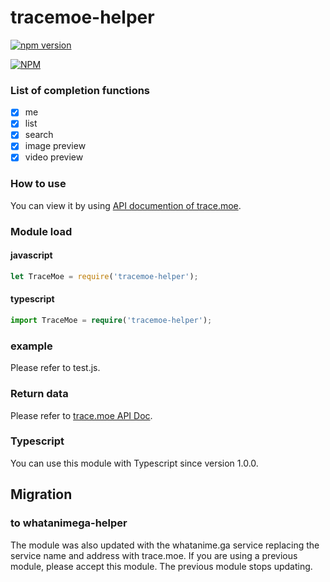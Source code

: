# tracemoe-helper
[![npm version](https://badge.fury.io/js/tracemoe-helper.svg)](https://badge.fury.io/js/tracemoe-helper)

[![NPM](https://nodei.co/npm/tracemoe-helper.png?downloads=true&downloadRank=true&stars=true)](https://nodei.co/npm/tracemoe-helper/)

### List of completion functions

- [x] me
- [x] list
- [x] search
- [x] image preview
- [x] video preview

### How to use

You can view it by using [API documention of trace.moe](https://soruly.github.io/trace.moe/#/).
 
### Module load
 
#### javascript

```javascript
let TraceMoe = require('tracemoe-helper');
```

#### typescript

```typescript
import TraceMoe = require('tracemoe-helper');
```

### example

Please refer to test.js.

### Return data

Please refer to [trace.moe API Doc](https://soruly.github.io/trace.moe/#/).

### Typescript

You can use this module with Typescript since version 1.0.0.

## Migration

### to whatanimega-helper

The module was also updated with the whatanime.ga service replacing the service name and address with trace.moe. If you are using a previous module, please accept this module. The previous module stops updating.